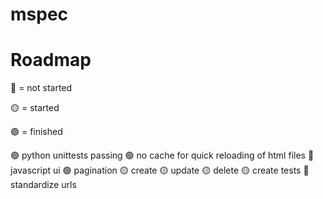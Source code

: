 # mspec

# Roadmap

🔴 = not started

🟡 = started

🟢 = finished


🟢 python unittests passing
🟢 no cache for quick reloading of html files
🔴 javascript ui
    🟢 pagination
    🟡 create
    🟡 update
    🟡 delete
    🟡 create tests
🔴 standardize urls
